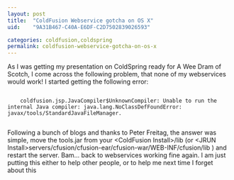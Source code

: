 ```yaml
---
layout: post
title:  "ColdFusion Webservice gotcha on OS X"
uid:	"9A31B467-C40A-E6DF-C2D7502839026593"

categories: coldfusion,coldspring
permalink: coldfusion-webservice-gotcha-on-os-x
---
```

<p>As I was getting my presentation on ColdSpring ready for A Wee Dram of Scotch, I come across the following problem, that none of my webservices would work! 
I started getting the following  error:</p>
<p>
<code class="border">
	coldfusion.jsp.JavaCompiler$UnknownCompiler: Unable to run the internal Java compiler: java.lang.NoClassDefFoundError: javax/tools/StandardJavaFileManager.
	
</code></p>
<p><code></code>
Following a bunch of blogs and thanks to Peter Freitag, the answer was simple, move the tools.jar from your &lt;ColdFusion Install&gt;/lib (or &lt;JRUN Install&gt;servers/cfusion/cfusion-ear/cfusion-war/WEB-INF/cfusion/lib ) and restart the server. Bam... back to webservices working fine again. 
I am just putting this either to help other people, or to help me next time I forget about this</p>